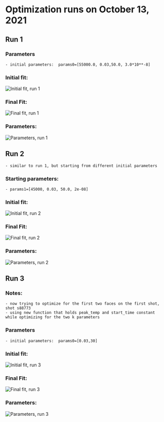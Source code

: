 # Optimization runs on October 13, 2021

## Run 1
### Parameters  
    - initial parameters:  params0=[55000.0, 0.03,50.0, 3.0*10**-8]

### Initial fit:  
  ![Initial fit, run 1](run1_initial.png)  

### Final Fit:  
  ![Final fit, run 1](run1_final.png)  
  
### Parameters:
  ![Parameters, run 1](run1_params.png)

## Run 2
    - similar to run 1, but starting from different initial parameters

### Starting parameters:
    - params1=[45000, 0.03, 50.0, 2e-08]

### Initial fit:  
  ![Initial fit, run 2](run2_initial.png)  

### Final Fit:  
  ![Final fit, run 2](run2_final.png)  
  
### Parameters:
  ![Parameters, run 2](run2_params.png)

## Run 3

### Notes:
    - now trying to optimize for the first two faces on the first shot, shot s88773
    - using new function that holds peak_temp and start_time constant while optimizing for the two k parameters

### Parameters  
    - initial parameters:  params0=[0.03,30]

### Initial fit:  
  ![Initial fit, run 3](run3_initial.png)  

### Final Fit:  
  ![Final fit, run 3](run3_final.png)  
  
### Parameters:
  ![Parameters, run 3](run3_params.png)


